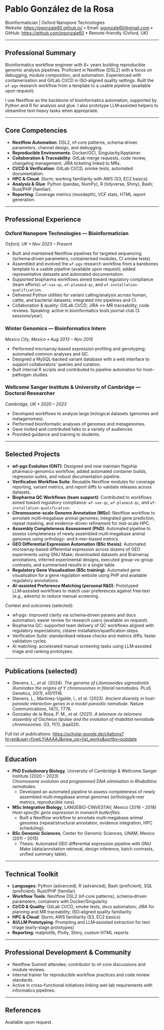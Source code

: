 # Pablo González de la Rosa

Bioinformatician | Oxford Nanopore Technologies  
Website: https://pgonzale60.github.io/ • Email: pgonzale60@gmail.com • GitHub: https://github.com/pgonzale60 • Remote-friendly (Oxford, UK)

---

## Professional Summary
Bioinformatics workflow engineer with 8+ years building reproducible genomic analysis pipelines. Proficient in Nextflow (DSL2) with a focus on debugging, module composition, and automation. Experienced with containerisation and GitLab CI/CD in ISO‑aligned quality settings. Built the `wf-pgx` research workflow from a template to a usable pipeline (available upon request).

I use Nextflow as the backbone of bioinformatics automation, supported by Python and R for analysis and glue. I also prototype LLM‑assisted helpers to streamline text‑heavy tasks when appropriate.

---

## Core Competencies
- **Nextflow Automation**: DSL2, nf‑core patterns, schema‑driven parameters, channel design, and debugging.
- **Reproducible Environments**: Docker/OCI, Singularity/Apptainer.
- **Collaboration & Traceability**: GitLab merge requests, code review, changelog management; JIRA ticketing linked to MRs.
- **CI/CD & Verification**: GitLab CI/CD, smoke tests, automated documentation.
- **HPC & Cloud**: Slurm; working familiarity with AWS (S3, EC2 basics).
- **Analysis & Glue**: Python (pandas, NumPy), R (tidyverse, Shiny), Bash; Rust/PHP (familiar).
- **Reporting**: Coverage metrics (mosdepth), VCF stats, HTML report generation.

---

## Professional Experience

### Oxford Nanopore Technologies — Bioinformatician  
*Oxford, UK • Nov 2023 – Present*
- Built and maintained Nextflow pipelines for targeted sequencing (schema‑driven parameters, containerised modules, CI smoke tests).
- Assembled and evolved the `wf-pgx` research workflow from a barebones template to a usable pipeline (available upon request); added representative datasets and automated documentation.
- Supported biopharma workflows aimed toward regulatory compliance (team efforts): `wf-vax-qc`, `wf-plasmid-qc`, and `wf-installation-qualification`.
- Delivered Python utilities for variant calling/analysis across human, cattle, and bacterial datasets; integrated into pipelines and CI.
- Collaboration & quality: GitLab CI/CD; JIRA ↔ MR traceability; code reviews. Speaking: active in bioinformatics tools journal club (3 sessions/year).

### Winter Genomics — Bioinformatics Intern  
*Mexico City, Mexico • Aug 2013 – Nov 2015*
- Performed microarray‑based expression profiling and genotyping; automated common analyses and QC.
- Designed a MySQL‑backed variant database with a web interface to support collaborators’ queries and curation.
- Built internal R scripts and contributed to pipeline automation for host–pathogen studies.

### Wellcome Sanger Institute & University of Cambridge — Doctoral Researcher  
*Cambridge, UK • 2020 – 2023*
- Developed workflows to analyse large biological datasets (genomes and metagenomes).
- Performed bioinformatic analyses of genomes and metagenomes.
- Gave invited and contributed talks to a variety of audiences.
- Provided guidance and training to students.

---

## Selected Projects
- **wf-pgx Evolution (ONT)**: Designed and now maintain flagship pharmaco-genomics workflow; added automated container builds, regression suites, and robust documentation pipeline.
- **Verification Workflow Suite**: Reusable Nextflow modules for coverage reporting, variant metrics, and report diffs to validate releases across datasets.
 - **Biopharma QC Workflows (team support)**: Contributed to workflows aimed toward regulatory compliance: `wf-vax-qc`, `wf-plasmid-qc`, and `wf-installation-qualification`.
- **Chromosome-scale Genome Annotation (MSc)**: Nextflow workflow to annotate multi‑megabase animal genomes; integrated gene prediction, repeat masking, and evidence-driven refinement for mid-scale HPC.
- **Assembly Completeness Assessment (PhD)**: Automated pipeline to assess completeness of newly assembled multi‑megabase animal genomes using orthology- and k‑mer–based metrics.
- **GEO Differential Expression Automation (BSc thesis)**: Automated microarray-based differential expression across dozens of GEO experiments using GNU Make; downloaded datasets and Brainarray annotations, inferred experimental designs, executed group-vs-group contrasts, and summarised results in a single table.
- **Regulatory Gene Visualisation (BSc training)**: Automated gene visualisation for a gene regulation website using PHP and available regulatory annotations.
- **AI-assisted Preference Matching (personal R&D)**: Prototyped LLM‑assisted workflows to match user preferences against free‑text (e.g., adverts) to reduce manual screening.

Context and outcomes (selected):
- wf‑pgx: improved clarity via schema‑driven params and docs automation; easier review for research users (available on request).
- Biopharma QC: supported team delivery of QC workflows aligned with regulatory expectations; clearer installation/qualification steps.
- Verification Suite: standardised release checks and metrics diffs; faster validation cycles.
- AI matching: accelerated manual screening tasks using LLM‑assisted triage and ranking prototypes.

---

## Publications (selected)
- Stevens, L., *et al.* (2024). *The genome of Litomosoides sigmodontis illuminates the origins of Y chromosomes in filarial nematodes.* PLoS Genetics, 20(1), e1011116.
- Stevens, L., Martínez-Ugalde, I., *et al.* (2023). *Ancient diversity in host-parasite interaction genes in a model parasitic nematode.* Nature Communications, 14(1), 7776.
- Gonzalez de la Rosa, P. M., *et al.* (2021). *A telomere-to-telomere assembly of Oscheius tipulae and the evolution of rhabditid nematode chromosomes.* G3, 11(1), jkaa020.

Full list of publications: https://scholar.google.de/citations?hl=en&user=fzwjLYIAAAAJ&view_op=list_works&sortby=pubdate

---

## Education
- **PhD Evolutionary Biology**, University of Cambridge & Wellcome Sanger Institute (2020 – 2023)  
  *Chromosome evolution and programmed DNA elimination in Rhabditina nematodes.*
  - Developed an automated pipeline to assess completeness of newly assembled multi‑megabase animal genomes (orthology/k‑mer metrics, reproducible runs).
- **MSc Integrative Biology**, LANGEBIO-CINVESTAV, Mexico (2016 – 2018)  
  *Host-specific gene expression in monarch butterflies.*
  - Built a Nextflow workflow to annotate multi‑megabase animal genomes (repeat/structural annotation, evidence integration, HPC scheduling).
- **BSc Genomic Sciences**, Center for Genomic Sciences, UNAM, Mexico (2011 – 2015)
  - Thesis: Automated GEO differential expression pipeline with GNU Make (data/annotation retrieval, design inference, batch contrasts, unified summary table).

---

## Technical Toolkit
- **Languages**: Python (advanced), R (advanced), Bash (proficient), SQL (proficient); Rust/PHP (familiar)
- **Workflow Tools**: Nextflow DSL2 (nf‑core patterns), schema‑driven parameters; containers with Docker/Singularity
- **CI/CD & Quality**: GitLab CI/CD, smoke tests, docs automation; JIRA for planning and MR traceability; ISO‑aligned quality familiarity
- **HPC & Cloud**: Slurm; AWS familiarity (S3, EC2 basics)
- **AI/LLM Prototyping**: Prompting and LLM‑assisted extraction for text triage (early‑stage prototypes)
- **Reporting**: matplotlib, Plotly, Shiny, custom HTML reports

---

## Professional Development & Community
- Nextflow Summit attendee; contributor to nf-core discussions and module reviews.
- Internal trainer for reproducible workflow practices and code review standards.
- Active in cross-functional initiatives linking wet-lab requirements with informatics pipelines.

---

## References
Available upon request.
